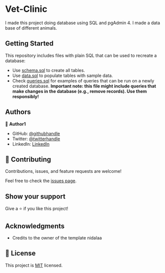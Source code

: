 # Vet-Clinic

I made this project doing database using SQL and pgAdmin 4. I made a data base of different animals.

## Getting Started

This repository includes files with plain SQL that can be used to recreate a database:

- Use [schema.sql](./schema.sql) to create all tables.
- Use [data.sql](./data.sql) to populate tables with sample data.
- Check [queries.sql](./queries.sql) for examples of queries that can be run on a newly created database. **Important note: this file might include queries that make changes in the database (e.g., remove records). Use them responsibly!**


## Authors

👤 **Author1**

- GitHub: [@githubhandle](https://github.com/renercrows)
- Twitter: [@twitterhandle](https://twitter.com/renercrows)
- LinkedIn: [LinkedIn](https://www.linkedin.com/in/maximiliano-ungredda-528787119/)


## 🤝 Contributing

Contributions, issues, and feature requests are welcome!

Feel free to check the [issues page](../../issues/).

## Show your support

Give a ⭐️ if you like this project!

## Acknowledgments

- Credits to the owner of the template nidalaa

## 📝 License

This project is [MIT](./MIT.md) licensed.

